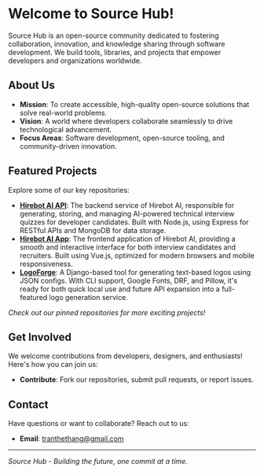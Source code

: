# Welcome to Source Hub!

Source Hub is an open-source community dedicated to fostering collaboration, innovation, and knowledge sharing through software development. We build tools, libraries, and projects that empower developers and organizations worldwide.

## About Us
- **Mission**: To create accessible, high-quality open-source solutions that solve real-world problems.
- **Vision**: A world where developers collaborate seamlessly to drive technological advancement.
- **Focus Areas**: Software development, open-source tooling, and community-driven innovation.

## Featured Projects
Explore some of our key repositories:
- **[Hirebot AI API](https://github.com/source-hub-org/hirebot-ai-api)**: The backend service of Hirebot AI, responsible for generating, storing, and managing AI-powered technical interview quizzes for developer candidates. Built with Node.js, using Express for RESTful APIs and MongoDB for data storage.
- **[Hirebot AI App](https://github.com/source-hub-org/hirebot-ai-app)**: The frontend application of Hirebot AI, providing a smooth and interactive interface for both interview candidates and recruiters. Built using Vue.js, optimized for modern browsers and mobile responsiveness.
- **[LogoForge](https://github.com/source-hub-org/logo-forge)**: A Django-based tool for generating text-based logos using JSON configs. With CLI support, Google Fonts, DRF, and Pillow, it's ready for both quick local use and future API expansion into a full-featured logo generation service.

*Check out our pinned repositories for more exciting projects!*

## Get Involved
We welcome contributions from developers, designers, and enthusiasts! Here's how you can join us:
- **Contribute**: Fork our repositories, submit pull requests, or report issues.

## Contact
Have questions or want to collaborate? Reach out to us:
- **Email**: tranthethang@gmail.com

---

*Source Hub - Building the future, one commit at a time.*